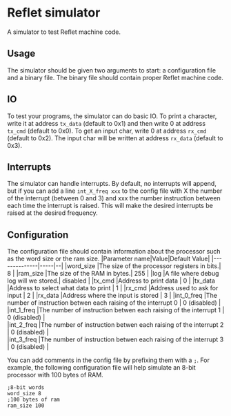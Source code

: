 # Reflet simulator
A simulator to test Reflet machine code. 

## Usage
The simulator should be given two arguments to start: a configuration file and a binary file. The binary file should contain proper Reflet machine code.

## IO
To test your programs, the simulator can do basic IO. To print a character, write it at address `tx_data` (default to 0x1) and then write 0 at address `tx_cmd` (default to 0x0). To get an input char, write 0 at address `rx_cmd` (default to 0x2). The input char will be written at address `rx_data` (default to 0x3).

## Interrupts
The simulator can handle interrupts. By default, no interrupts will append, but if you can add a line `int_X_freq xxx` to the config file with X the number of the interrupt (between 0 and 3) and xxx the number instruction between each time the interrupt is raised. This will make the desired interrupts be raised at the desired frequency.

## Configuration
The configuration file should contain information about the processor such as the word size or the ram size.
|Parameter name|Value|Default Value|
|--------------|-----|--|
|word\_size     |The size of the processor registers in bits.| 8 |
|ram\_size      |The size of the RAM in bytes.| 255 |
|log            |A file where debug log will we stored.| disabled |
|tx\_cmd         |Address to print data | 0 |
|tx\_data        |Address to select what data to print | 1 |
|rx\_cmd         |Address used to ask for input | 2 |
|rx\_data        |Address where the input is stored | 3 |
|int\_0\_freq    |The number of instruction betwen each raising of the interrupt 0 | 0 (disabled) |   
|int\_1\_freq    |The number of instruction betwen each raising of the interrupt 1 | 0 (disabled) |   
|int\_2\_freq    |The number of instruction betwen each raising of the interrupt 2 | 0 (disabled) |   
|int\_3\_freq    |The number of instruction betwen each raising of the interrupt 3 | 0 (disabled) |   

You can add comments in the config file by prefixing them with a `;`.
For example, the following configuration file will help simulate an 8-bit processor with 100 bytes of RAM.
```
;8-bit words
word_size 8
;100 bytes of ram
ram_size 100
```


